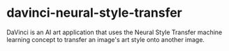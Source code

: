 # davinci-neural-style-transfer
DaVinci is an AI art application that uses the Neural Style Transfer machine learning concept to transfer an image's art style onto another image.
